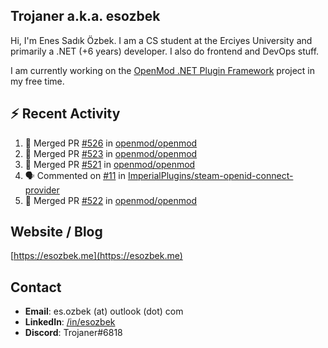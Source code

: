 ##  Trojaner a.k.a. esozbek
Hi, I'm Enes Sadık Özbek. I am a CS student at the Erciyes University and primarily a .NET (+6 years) developer. I also do frontend and DevOps stuff.

I am currently working on the [OpenMod .NET Plugin Framework](https://github.com/openmod/openmod) project in my free time. 

## :zap: Recent Activity

<!--START_SECTION:activity-->
1. 🎉 Merged PR [#526](https://github.com/openmod/openmod/pull/526) in [openmod/openmod](https://github.com/openmod/openmod)
2. 🎉 Merged PR [#523](https://github.com/openmod/openmod/pull/523) in [openmod/openmod](https://github.com/openmod/openmod)
3. 🎉 Merged PR [#521](https://github.com/openmod/openmod/pull/521) in [openmod/openmod](https://github.com/openmod/openmod)
4. 🗣 Commented on [#11](https://github.com/ImperialPlugins/steam-openid-connect-provider/issues/11) in [ImperialPlugins/steam-openid-connect-provider](https://github.com/ImperialPlugins/steam-openid-connect-provider)
5. 🎉 Merged PR [#522](https://github.com/openmod/openmod/pull/522) in [openmod/openmod](https://github.com/openmod/openmod)
<!--END_SECTION:activity-->

## Website / Blog
[https://esozbek.me](https://esozbek.me)

## Contact
- **Email**: es.ozbek (at) outlook (dot) com
- **LinkedIn**: [/in/esozbek](https://linkedin.com/in/esozbek)
- **Discord**: Trojaner#6818
